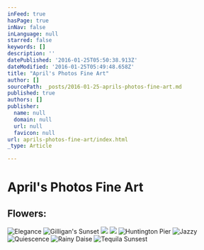 ```yaml
---
inFeed: true
hasPage: true
inNav: false
inLanguage: null
starred: false
keywords: []
description: ''
datePublished: '2016-01-25T05:50:38.913Z'
dateModified: '2016-01-25T05:49:48.658Z'
title: "April's Photos Fine Art"
author: []
sourcePath: _posts/2016-01-25-aprils-photos-fine-art.md
published: true
authors: []
publisher:
  name: null
  domain: null
  url: null
  favicon: null
url: aprils-photos-fine-art/index.html
_type: Article

---
```

# April's Photos Fine Art

## Flowers:
![Elegance](https://s3-us-west-2.amazonaws.com/the-grid-img/p/dc7b560e84b2ed2454eb52a4ced2559f402982dd.jpg)
![Gilligan's Sunset](https://s3-us-west-2.amazonaws.com/the-grid-img/p/9d75b0b9756cfbed07330f16a40196a70c6d0a43.jpg)
![](https://s3-us-west-2.amazonaws.com/the-grid-img/p/f998f96516967026921464646d06228b89bdca34.jpg)
![](https://s3-us-west-2.amazonaws.com/the-grid-img/p/e303e764f8e5b3b97e4025d79bf4ccff1a0bbfae.jpg)
![Huntington Pier](https://s3-us-west-2.amazonaws.com/the-grid-img/p/e4d91fe6e3d247c314e3c4cab215f429d00df039.jpg)
![Jazzy](https://s3-us-west-2.amazonaws.com/the-grid-img/p/edf2e18cfaec61336bd5408cc65fac1c5aa111ce.jpg)
![Quiescence](https://s3-us-west-2.amazonaws.com/the-grid-img/p/4725a4b2a40ab80a7209fc0d3788d89674e17fd4.jpg)
![Rainy Daise](https://s3-us-west-2.amazonaws.com/the-grid-img/p/0c5c700e337e670786242e47644831f487baa397.png)
![Tequila Sunsest](https://s3-us-west-2.amazonaws.com/the-grid-img/p/62db4c4c2972f7f2d0a19424effb7e64907116bf.jpg)